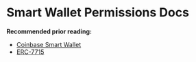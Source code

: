 # Smart Wallet Permissions Docs

**Recommended prior reading:**

- [Coinbase Smart Wallet](https://github.com/coinbase/smart-wallet)
- [ERC-7715](https://eip.tools/eip/7715)
